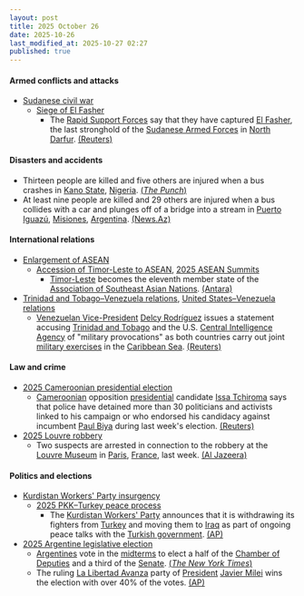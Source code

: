 ```yaml
---
layout: post
title: 2025 October 26
date: 2025-10-26
last_modified_at: 2025-10-27 02:27
published: true
---
```



#### Armed conflicts and attacks

* [Sudanese civil war](https://en.wikipedia.org/wiki/Sudanese_civil_war_%282023%E2%80%93present%29 "Sudanese civil war (2023–present)")
  * [Siege of El Fasher](https://en.wikipedia.org/wiki/Siege_of_El_Fasher "Siege of El Fasher")
    * The [Rapid Support Forces](https://en.wikipedia.org/wiki/Rapid_Support_Forces "Rapid Support Forces") say that they have captured [El Fasher](https://en.wikipedia.org/wiki/El_Fasher "El Fasher"), the last stronghold of the [Sudanese Armed Forces](https://en.wikipedia.org/wiki/Sudanese_Armed_Forces "Sudanese Armed Forces") in [North Darfur](https://en.wikipedia.org/wiki/North_Darfur "North Darfur"). [(Reuters)](https://www.reuters.com/world/africa/sudans-rsf-says-it-captured-al-fashir-army-headquarters-2025-10-26/)

#### Disasters and accidents

* Thirteen people are killed and five others are injured when a bus crashes in [Kano State](https://en.wikipedia.org/wiki/Kano_State "Kano State"), [Nigeria](https://en.wikipedia.org/wiki/Nigeria "Nigeria"). [(*The Punch*)](https://punchng.com/gombe-gov-mourns-13-victims-of-kano-road-crash/)
* At least nine people are killed and 29 others are injured when a bus collides with a car and plunges off of a bridge into a stream in [Puerto Iguazú](https://en.wikipedia.org/wiki/Puerto_Iguaz%C3%BA "Puerto Iguazú"), [Misiones](https://en.wikipedia.org/wiki/Misiones "Misiones"), [Argentina](https://en.wikipedia.org/wiki/Argentina "Argentina"). [(News.Az)](https://news.az/news/nine-killed-in-argentina-bus-crash)

#### International relations

* [Enlargement of ASEAN](https://en.wikipedia.org/wiki/Enlargement_of_ASEAN "Enlargement of ASEAN")
  * [Accession of Timor-Leste to ASEAN](https://en.wikipedia.org/wiki/Accession_of_Timor-Leste_to_ASEAN "Accession of Timor-Leste to ASEAN"), [2025 ASEAN Summits](https://en.wikipedia.org/wiki/2025_ASEAN_Summits "2025 ASEAN Summits")
    * [Timor-Leste](https://en.wikipedia.org/wiki/Timor-Leste "Timor-Leste") becomes the eleventh member state of the [Association of Southeast Asian Nations](https://en.wikipedia.org/wiki/Association_of_Southeast_Asian_Nations "Association of Southeast Asian Nations"). [(Antara)](https://en.antaranews.com/news/387969/timor-leste-joins-asean-boosting-regional-unity-and-peace)
* [Trinidad and Tobago–Venezuela relations](https://en.wikipedia.org/wiki/Trinidad_and_Tobago%E2%80%93Venezuela_relations "Trinidad and Tobago–Venezuela relations"), [United States–Venezuela relations](https://en.wikipedia.org/wiki/United_States%E2%80%93Venezuela_relations "United States–Venezuela relations")
  * [Venezuelan Vice-President](https://en.wikipedia.org/wiki/Vice_President_of_Venezuela "Vice President of Venezuela") [Delcy Rodríguez](https://en.wikipedia.org/wiki/Delcy_Rodr%C3%ADguez "Delcy Rodríguez") issues a statement accusing [Trinidad and Tobago](https://en.wikipedia.org/wiki/Trinidad_and_Tobago "Trinidad and Tobago") and the U.S. [Central Intelligence Agency](https://en.wikipedia.org/wiki/Central_Intelligence_Agency "Central Intelligence Agency") of "military provocations" as both countries carry out joint [military exercises](https://en.wikipedia.org/wiki/Military_exercise "Military exercise") in the [Caribbean Sea](https://en.wikipedia.org/wiki/Caribbean_Sea "Caribbean Sea"). [(Reuters)](https://www.reuters.com/world/americas/venezuela-condemns-military-provocation-by-cia-trinidad-tobago-2025-10-26/)

#### Law and crime

* [2025 Cameroonian presidential election](https://en.wikipedia.org/wiki/2025_Cameroonian_presidential_election "2025 Cameroonian presidential election")
  * [Cameroonian](https://en.wikipedia.org/wiki/Cameroon "Cameroon") opposition [presidential](https://en.wikipedia.org/wiki/President_of_Cameroon "President of Cameroon") candidate [Issa Tchiroma](https://en.wikipedia.org/wiki/Issa_Tchiroma "Issa Tchiroma") says that police have detained more than 30 politicians and activists linked to his campaign or who endorsed his candidacy against incumbent [Paul Biya](https://en.wikipedia.org/wiki/Paul_Biya "Paul Biya") during last week's election. [(Reuters)](https://www.reuters.com/world/africa/cameroon-detains-opposition-figures-ahead-presidential-results-2025-10-26/)
* [2025 Louvre robbery](https://en.wikipedia.org/wiki/2025_Louvre_robbery "2025 Louvre robbery")
  * Two suspects are arrested in connection to the robbery at the [Louvre Museum](https://en.wikipedia.org/wiki/Louvre_Museum "Louvre Museum") in [Paris](https://en.wikipedia.org/wiki/Paris "Paris"), [France](https://en.wikipedia.org/wiki/France "France"), last week. [(Al Jazeera)](https://www.aljazeera.com/news/2025/10/26/two-suspects-from-louvre-jewellery-heist-arrested-by-french-police-reports)

#### Politics and elections

* [Kurdistan Workers' Party insurgency](https://en.wikipedia.org/wiki/Kurdistan_Workers%27_Party_insurgency "Kurdistan Workers' Party insurgency")
  * [2025 PKK–Turkey peace process](https://en.wikipedia.org/wiki/2025_PKK%E2%80%93Turkey_peace_process "2025 PKK–Turkey peace process")
    * The [Kurdistan Workers' Party](https://en.wikipedia.org/wiki/Kurdistan_Workers%27_Party "Kurdistan Workers' Party") announces that it is withdrawing its fighters from [Turkey](https://en.wikipedia.org/wiki/Turkey "Turkey") and moving them to [Iraq](https://en.wikipedia.org/wiki/Iraq "Iraq") as part of ongoing peace talks with the [Turkish government](https://en.wikipedia.org/wiki/Turkish_government "Turkish government"). [(AP)](https://apnews.com/article/turkey-iraq-pkk-kurdish-22e611009304bd8a822bc74ad5007162)
* [2025 Argentine legislative election](https://en.wikipedia.org/wiki/2025_Argentine_legislative_election "2025 Argentine legislative election")
  * [Argentines](https://en.wikipedia.org/wiki/Argentines "Argentines") vote in the [midterms](https://en.wikipedia.org/wiki/Midterm_election "Midterm election") to elect a half of the [Chamber of Deputies](https://en.wikipedia.org/wiki/Argentine_Chamber_of_Deputies "Argentine Chamber of Deputies") and a third of the [Senate](https://en.wikipedia.org/wiki/Argentine_Senate "Argentine Senate"). [(*The New York Times*)](https://www.nytimes.com/2025/10/25/world/americas/argentina-elections-milei.html)
  * The ruling [La Libertad Avanza](https://en.wikipedia.org/wiki/La_Libertad_Avanza "La Libertad Avanza") party of [President](https://en.wikipedia.org/wiki/President_of_Argentina "President of Argentina") [Javier Milei](https://en.wikipedia.org/wiki/Javier_Milei "Javier Milei") wins the election with over 40% of the votes. [(AP)](https://apnews.com/article/argentina-midterm-election-javier-milei-66d7c03825a7a0f56ce5808ff3ac1df4)
